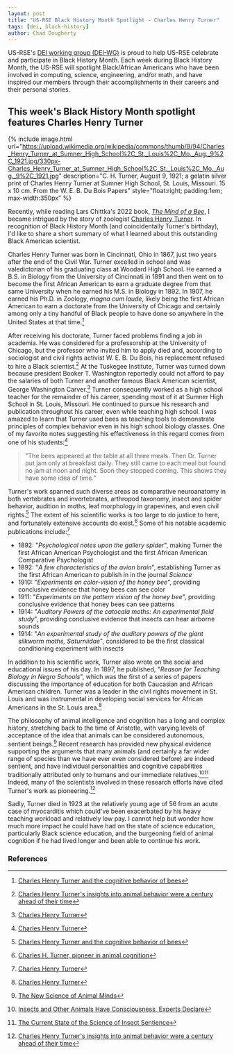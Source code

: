 ```yaml
---
layout: post
title: "US-RSE Black History Month Spotlight - Charles Henry Turner"
tags: [dei, black-history]
author: Chad Dougherty
---
```


US-RSE's [DEI working group (DEI-WG)](https://us-rse.org/wg/dei/) is proud to
help US-RSE celebrate and participate in Black History Month. Each week during
Black History Month, the US-RSE will spotlight Black/African Americans who have
been involved in computing, science, engineering, and/or math, and have
inspired our members through their accomplishments in their careers and their
personal stories.

## This week's Black History Month spotlight features Charles Henry Turner

{% include image.html
url="https://upload.wikimedia.org/wikipedia/commons/thumb/9/94/Charles_Henry_Turner_at_Sumner_High_School%2C_St._Louis%2C_Mo._Aug._9%2C_1921.jpg/330px-Charles_Henry_Turner_at_Sumner_High_School%2C_St._Louis%2C_Mo._Aug._9%2C_1921.jpg"
description="C. H. Turner, August 9, 1921; a gelatin silver print of
Charles Henry Turner at Sumner High School, St. Louis, Missouri. 15 x
10 cm. From the W. E. B. Du Bois Papers"
style="float:right; padding:1em; max-width:350px" %}

Recently, while reading Lars Chittka's 2022 book, [_The Mind of a
Bee_](https://press.princeton.edu/books/hardcover/9780691180472/the-mind-of-a-bee),
I became intrigued by the story of zoologist [Charles Henry
Turner](https://en.wikipedia.org/wiki/Charles_Henry_Turner_(zoologist)).
In recognition of Black History Month (and coincidentally Turner's
birthday), I'd like to share a short summary of what I learned about
this outstanding Black American scientist.

Charles Henry Turner was born in Cincinnati, Ohio in 1867, just two
years after the end of the Civil War.  Turner excelled in school and was
valedictorian of his graduating class at Woodard High School.  He earned
a B.S. in Biology from the University of Cincinnati in 1891 and then
went on to become the first African American to earn a graduate degree
from that same University when he earned his M.S. in Biology in 1892.
In 1907, he earned his Ph.D. in Zoology, _magna cum laude_, likely being
the first African American to earn a doctorate from the University of
Chicago and certainly among only a tiny handful of Black people to have
done so anywhere in the United States at that time.[^nih]

After receiving his doctorate, Turner faced problems finding a job in
academia.  He was considered for a professorship at the University of
Chicago, but the professor who invited him to apply died and, according
to sociologist and civil rights activist W. E. B. Du Bois, his replacement
refused to hire a Black scientist.[^knowable]  At the Tuskegee Institute,
Turner was turned down because president Booker T. Washington reportedly
could not afford to pay the salaries of both Turner and another famous
Black American scientist, George Washington Carver.[^okstate]  Turner
consequently worked as a high school teacher for the remainder of his
career, spending most of it at Sumner High School in St. Louis, Missouri.
He continued to pursue his research and publication throughout his career,
even while teaching high school.  I was amazed to learn that Turner used
bees as teaching tools to demonstrate principles of complex behavior even
in his high school biology classes.  One of my favorite notes suggesting
his effectiveness in this regard comes from one of his students:[^okstate]
>"The bees appeared at the table at all three meals. Then Dr. Turner put
jam only at breakfast daily. They still came to each meal but found no
jam at noon and night. Soon they stopped coming. This shows they have
some idea of time."

Turner's work spanned such diverse areas as comparative neuroanatomy in
both vertebrates and invertebrates, arthropod taxonomy, insect and spider
behavior, audition in moths, leaf morphology in grapevines, and even
civil rights.[^nih]  The extent of his scientific works is too large to
do justice to here, and fortunately extensive accounts do exist.[^pubmed]
Some of his notable academic publications include:[^okstate]

* 1892: "_Psychological notes upon the gallery spider_", making Turner
the first African American Psychologist and the first African American
Comparative Psychologist
* 1892: "_A few characteristics of the avian brain_", establishing Turner
as the first African American to publish in in the journal _Science_
* 1910: "_Experiments on color-vision of the honey bee_", providing
conclusive evidence that honey bees can see color
* 1911: "_Experiments on the pattern vision of the honey bee_", providing
conclusive evidence that honey bees can see patterns
* 1914: "_Auditory Powers of the catocala moths: An experimental field
study_", providing conclusive evidence that insects can hear airborne
sounds
* 1914: "_An experimental study of the auditory powers of the giant
silkworm moths, Saturniidae_", considered to be the first classical
conditioning experiment with insects

In addition to his scientific work, Turner also wrote on the social and
educational issues of his day.  In 1897, he published, "_Reason for
Teaching Biology in Negro Schools_", which was the first of a series
of papers discussing the importance of education for both Caucasian
and African American children.  Turner was a leader in the civil rights
movement in St. Louis and was instrumental in developing social services
for African Americans in the St. Louis area.[^okstate]

The philosophy of animal intelligence and cognition has a long and complex
history, stretching back to the time of Aristotle, with varying levels
of acceptance of the idea that animals can be considered autonomous,
sentient beings.[^nautilus]  Recent research has provided new physical
evidence supporting the arguments that many animals (and certainly a
far wider range of species than we have ever even considered before)
are indeed sentient, and have individual personalities and cognitive
capabilities traditionally attributed only to humans and our immediate
relatives.[^quanta][^psychtoday]  Indeed, many of the scientists
involved in these research efforts have cited Turner's work as
pioneering.[^knowable]

Sadly, Turner died in 1923 at the relatively young age of 56 from an
acute case of myocarditis which could've been exacerbated by his heavy
teaching workload and relatively low pay.  I cannot help but wonder how
much more impact he could have had on the state of science education,
particularly Black science education, and the burgeoning field of animal
cognition if he had lived longer and been able to continue his work.

### References

[^nih]: [Charles Henry Turner and the cognitive behavior of bees](https://pmc.ncbi.nlm.nih.gov/articles/PMC8550279/)
[^okstate]: [Charles Henry Turner](https://cas.okstate.edu/psychology/psychology_museum_resource_center/special_exhibits/african-american_pioneers_in_psychology/turner_charles.html)
[^knowable]: [Charles Henry Turner's insights into animal behavior were a century ahead of their time](https://knowablemagazine.org/content/article/living-world/2023/rediscovering-legacy-charles-henry-turner)
[^psychtoday]: [The Current State of the Science of Insect Sentience](https://www.psychologytoday.com/us/blog/animal-emotions/202405/the-current-state-of-the-science-of-insect-sentience)
[^nautilus]: [The New Science of Animal Minds](https://nautil.us/the-new-science-of-animal-minds-713384/)
[^quanta]: [Insects and Other Animals Have Consciousness, Experts Declare](https://www.quantamagazine.org/insects-and-other-animals-have-consciousness-experts-declare-20240419/)
[^pubmed]: [Charles H. Turner, pioneer in animal cognition](https://pubmed.ncbi.nlm.nih.gov/33122372/)
